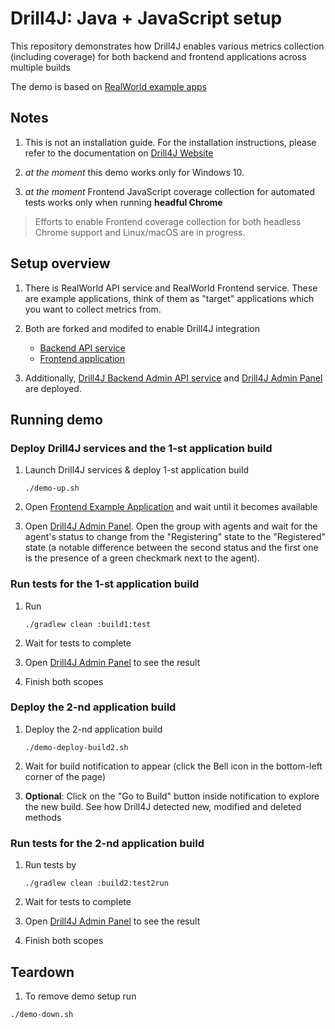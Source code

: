 # Drill4J: Java + JavaScript setup

This repository demonstrates how Drill4J enables various metrics collection (including coverage) for both backend and frontend applications across multiple builds

The demo is based on [RealWorld example apps](https://codebase.show/projects/realworld)

## Notes

1. This is not an installation guide. For the installation instructions, please refer to the documentation on [Drill4J Website](https://drill4j.github.io/docs/installation/drill-admin)

2. *at the moment* this demo works only for Windows 10.

3. *at the moment* Frontend JavaScript coverage collection for automated tests works only when running **headful Chrome**

> Efforts to enable Frontend coverage collection for both headless Chrome support and Linux/macOS are in progress.

## Setup overview

1. There is RealWorld API service and RealWorld Frontend service. These are example applications, think of them as "target" applications which you want to collect metrics from.

2. Both are forked and modifed to enable Drill4J integration
    - [Backend API service](https://github.com/Drill4J/spring-boot-realworld-example-app)
    - [Frontend application](https://github.com/Drill4J/angular-realworld-example-app)

3. Additionally, [Drill4J Backend Admin API service](http://localhost:8091) and [Drill4J Admin Panel](http://localhost:8091) are deployed.

## Running demo

### Deploy Drill4J services and the **1-st** application build

1. Launch Drill4J services & deploy 1-st application build

    ```shell
    ./demo-up.sh
    ```

2. Open [Frontend Example Application](http://localhost:8080) and wait until it becomes available

3. Open [Drill4J Admin Panel](http://localhost:8091). Open the group with agents and wait for the agent's status 
to change from the "Registering" state to the "Registered" state (a notable difference between the second status
and the first one is the presence of a green checkmark next to the agent).

### Run tests for the **1-st** application build

1. Run

    ```shell
    ./gradlew clean :build1:test
    ```

2. Wait for tests to complete

3. Open [Drill4J Admin Panel](http://localhost:8091) to see the result

4. Finish both scopes


### Deploy the **2-nd** application build

1. Deploy the 2-nd application build

    ```shell
    ./demo-deploy-build2.sh
    ```

2. Wait for build notification to appear (click the Bell icon in the bottom-left corner of the page)

3. **Optional**: Click on the "Go to Build" button inside notification to explore the new build. See how Drill4J detected new, modified and deleted methods

### Run tests for the **2-nd** application build

1. Run tests by

    ```shell
    ./gradlew clean :build2:test2run
    ```

2. Wait for tests to complete

3. Open [Drill4J Admin Panel](http://localhost:8091) to see the result

4. Finish both scopes

## Teardown

1. To remove demo setup run

  ```shell
  ./demo-down.sh
  ```
